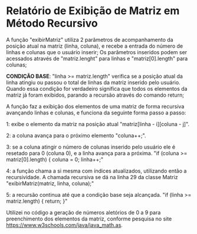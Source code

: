 # Relatório de Exibição de Matriz em Método Recursivo

A função "exibirMatriz" utiliza 2 parâmetros de acompanhamento da posição atual na matriz (linha, coluna), e recebe a entrada do número de linhas e colunas que o usuário inserir;
Os parâmetros inseridos podem ser acessados através de "matriz.lenght" para linhas e "matriz[0].length" para colunas;

__CONDIÇÃO BASE__: "linha >= matriz.length" verifica se a posição atual da linha atingiu ou passou o total de linhas da matriz inserido pelo usuário. Quando essa condição for verdadeiro significa que todos os elementos da matriz já foram exibidos, parando a recursão através do comando return;

A função faz a exibição dos elementos de uma matriz de forma recursiva avançando linhas e colunas, e funciona da seguinte forma passo a passo: 

1: exibe o elemento da matriz na posição atual "matriz[linha - i][coluna - j]".

2: a coluna avança para o próximo elemento "coluna++;".

3: se a coluna atingir o número de colunas inserido pelo usuário ele é resetado para 0 (coluna 0), e a linha avança para a próxima.  "if (coluna >= matriz[0].length) { coluna = 0; linha++;" 

4: a função chama a si mesma com índices atualizados, utilizando então a recursividade. A chamada recursiva se dá na linha 29 da classe Matriz "exibirMatriz(matriz, linha, coluna);"

5: a recursão continua até que a condição base seja alcançada. "if (linha >= matriz.length) { return; }"

Utilizei no código a geração de números aletórios de 0 a 9 para preenchimento dos elementos da matriz, conforme pesquisa no site https://www.w3schools.com/java/java_math.as.
